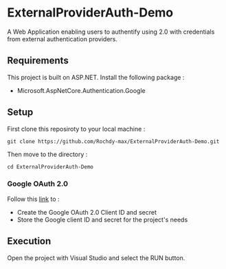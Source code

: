 # ExternalProviderAuth-Demo
A Web Application enabling users to authentify using 2.0 with credentials from external authentication providers.

## Requirements
This project is built on ASP.NET. Install the following package :
- Microsoft.AspNetCore.Authentication.Google

## Setup
First clone this reposiroty to your local machine :
```
git clone https://github.com/Rochdy-max/ExternalProviderAuth-Demo.git
```

Then move to the directory :
```
cd ExternalProviderAuth-Demo
```

### Google OAuth 2.0
Follow this [link](https://learn.microsoft.com/en-us/aspnet/core/security/authentication/social/google-logins?view=aspnetcore-7.0) to :
- Create the Google OAuth 2.0 Client ID and secret
- Store the Google client ID and secret for the project's needs

## Execution
Open the project with Visual Studio and select the RUN button.